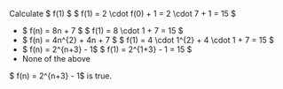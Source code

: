 Calculate $ f(1) $
$ f(1) = 2 \cdot f(0) + 1 = 2 \cdot 7 + 1 = 15 $

<ul>
	<li> $ f(n) = 8n + 7 $ 
	      $ f(1) = 8 \cdot 1 + 7 = 15 $
	<li> $ f(n) = 4n^{2} + 4n + 7 $ 
	      $ f(1) = 4 \cdot 1^{2} + 4 \cdot 1 + 7 = 15 $
	<li> $ f(n) = 2^{n+3} - 1$ 
$ f(1) = 2^{1+3} - 1 = 15 $
	<li> None of the above
</ul>
$ f(n) = 2^{n+3} - 1$ is true.
